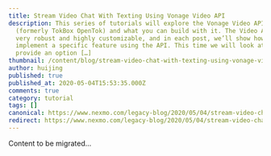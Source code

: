 ```yaml
---
title: Stream Video Chat With Texting Using Vonage Video API
description: This series of tutorials will explore the Vonage Video API
  (formerly TokBox OpenTok) and what you can build with it. The Video API is
  very robust and highly customizable, and in each post, we’ll show how to
  implement a specific feature using the API. This time we will look at how to
  provide an option […]
thumbnail: /content/blog/stream-video-chat-with-texting-using-vonage-video-api-dr/Dev_Stream-Video_Texting_1200x600.png
author: huijing
published: true
published_at: 2020-05-04T15:53:35.000Z
comments: true
category: tutorial
tags: []
canonical: https://www.nexmo.com/legacy-blog/2020/05/04/stream-video-chat-with-texting-using-vonage-video-api-dr
redirect: https://www.nexmo.com/legacy-blog/2020/05/04/stream-video-chat-with-texting-using-vonage-video-api-dr
---
```


Content to be migrated...
